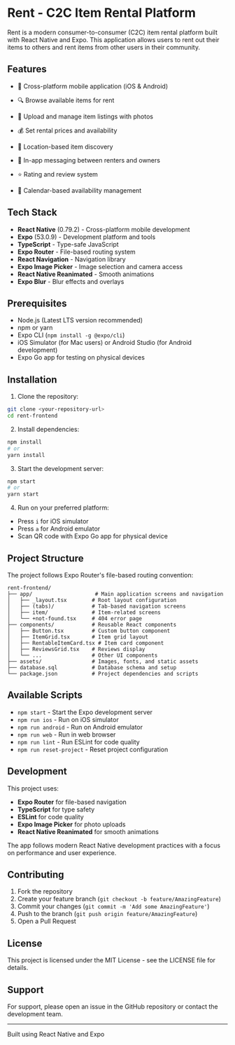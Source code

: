 # Rent - C2C Item Rental Platform

Rent is a modern consumer-to-consumer (C2C) item rental platform built with React Native and Expo. This application allows users to rent out their items to others and rent items from other users in their community.

## Features

- 📱 Cross-platform mobile application (iOS & Android)
- 🔍 Browse available items for rent
- 📸 Upload and manage item listings with photos
- 💰 Set rental prices and availability

- 📍 Location-based item discovery
- 💬 In-app messaging between renters and owners
- ⭐ Rating and review system
- 📅 Calendar-based availability management

## Tech Stack

- **React Native** (0.79.2) - Cross-platform mobile development
- **Expo** (53.0.9) - Development platform and tools
- **TypeScript** - Type-safe JavaScript
- **Expo Router** - File-based routing system
- **React Navigation** - Navigation library
- **Expo Image Picker** - Image selection and camera access
- **React Native Reanimated** - Smooth animations
- **Expo Blur** - Blur effects and overlays

## Prerequisites

- Node.js (Latest LTS version recommended)
- npm or yarn
- Expo CLI (`npm install -g @expo/cli`)
- iOS Simulator (for Mac users) or Android Studio (for Android development)
- Expo Go app for testing on physical devices

## Installation

1. Clone the repository:
```bash
git clone <your-repository-url>
cd rent-frontend
```

2. Install dependencies:
```bash
npm install
# or
yarn install
```

3. Start the development server:
```bash
npm start
# or
yarn start
```

4. Run on your preferred platform:
- Press `i` for iOS simulator
- Press `a` for Android emulator
- Scan QR code with Expo Go app for physical device

## Project Structure

The project follows Expo Router's file-based routing convention:

```
rent-frontend/
├── app/                    # Main application screens and navigation
│   ├── _layout.tsx        # Root layout configuration
│   ├── (tabs)/            # Tab-based navigation screens
│   ├── item/              # Item-related screens
│   └── +not-found.tsx     # 404 error page
├── components/            # Reusable React components
│   ├── Button.tsx         # Custom button component
│   ├── ItemGrid.tsx       # Item grid layout
│   ├── RentableItemCard.tsx # Item card component
│   ├── ReviewsGrid.tsx    # Reviews display
│   └── ...                # Other UI components
├── assets/                # Images, fonts, and static assets
├── database.sql           # Database schema and setup
└── package.json           # Project dependencies and scripts
```

## Available Scripts

- `npm start` - Start the Expo development server
- `npm run ios` - Run on iOS simulator
- `npm run android` - Run on Android emulator
- `npm run web` - Run in web browser
- `npm run lint` - Run ESLint for code quality
- `npm run reset-project` - Reset project configuration

## Development

This project uses:
- **Expo Router** for file-based navigation
- **TypeScript** for type safety
- **ESLint** for code quality
- **Expo Image Picker** for photo uploads
- **React Native Reanimated** for smooth animations

The app follows modern React Native development practices with a focus on performance and user experience.

## Contributing

1. Fork the repository
2. Create your feature branch (`git checkout -b feature/AmazingFeature`)
3. Commit your changes (`git commit -m 'Add some AmazingFeature'`)
4. Push to the branch (`git push origin feature/AmazingFeature`)
5. Open a Pull Request

## License

This project is licensed under the MIT License - see the LICENSE file for details.

## Support

For support, please open an issue in the GitHub repository or contact the development team.

---

Built using React Native and Expo
